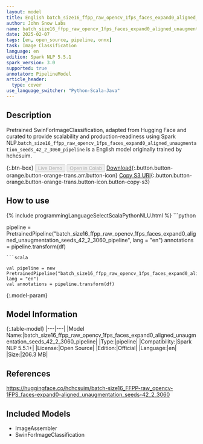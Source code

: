 ```yaml
---
layout: model
title: English batch_size16_ffpp_raw_opencv_1fps_faces_expand0_aligned_unaugmentation_seeds_42_2_3060_pipeline pipeline SwinForImageClassification from hchcsuim
author: John Snow Labs
name: batch_size16_ffpp_raw_opencv_1fps_faces_expand0_aligned_unaugmentation_seeds_42_2_3060_pipeline
date: 2025-02-07
tags: [en, open_source, pipeline, onnx]
task: Image Classification
language: en
edition: Spark NLP 5.5.1
spark_version: 3.0
supported: true
annotator: PipelineModel
article_header:
  type: cover
use_language_switcher: "Python-Scala-Java"
---
```


## Description

Pretrained SwinForImageClassification, adapted from Hugging Face and curated to provide scalability and production-readiness using Spark NLP.`batch_size16_ffpp_raw_opencv_1fps_faces_expand0_aligned_unaugmentation_seeds_42_2_3060_pipeline` is a English model originally trained by hchcsuim.

{:.btn-box}
<button class="button button-orange" disabled>Live Demo</button>
<button class="button button-orange" disabled>Open in Colab</button>
[Download](https://s3.amazonaws.com/auxdata.johnsnowlabs.com/public/models/batch_size16_ffpp_raw_opencv_1fps_faces_expand0_aligned_unaugmentation_seeds_42_2_3060_pipeline_en_5.5.1_3.0_1738948910408.zip){:.button.button-orange.button-orange-trans.arr.button-icon}
[Copy S3 URI](s3://auxdata.johnsnowlabs.com/public/models/batch_size16_ffpp_raw_opencv_1fps_faces_expand0_aligned_unaugmentation_seeds_42_2_3060_pipeline_en_5.5.1_3.0_1738948910408.zip){:.button.button-orange.button-orange-trans.button-icon.button-copy-s3}

## How to use



<div class="tabs-box" markdown="1">
{% include programmingLanguageSelectScalaPythonNLU.html %}
```python

pipeline = PretrainedPipeline("batch_size16_ffpp_raw_opencv_1fps_faces_expand0_aligned_unaugmentation_seeds_42_2_3060_pipeline", lang = "en")
annotations =  pipeline.transform(df)   

```
```scala

val pipeline = new PretrainedPipeline("batch_size16_ffpp_raw_opencv_1fps_faces_expand0_aligned_unaugmentation_seeds_42_2_3060_pipeline", lang = "en")
val annotations = pipeline.transform(df)

```
</div>

{:.model-param}
## Model Information

{:.table-model}
|---|---|
|Model Name:|batch_size16_ffpp_raw_opencv_1fps_faces_expand0_aligned_unaugmentation_seeds_42_2_3060_pipeline|
|Type:|pipeline|
|Compatibility:|Spark NLP 5.5.1+|
|License:|Open Source|
|Edition:|Official|
|Language:|en|
|Size:|206.3 MB|

## References

https://huggingface.co/hchcsuim/batch-size16_FFPP-raw_opencv-1FPS_faces-expand0-aligned_unaugmentation_seeds-42_2_3060

## Included Models

- ImageAssembler
- SwinForImageClassification
